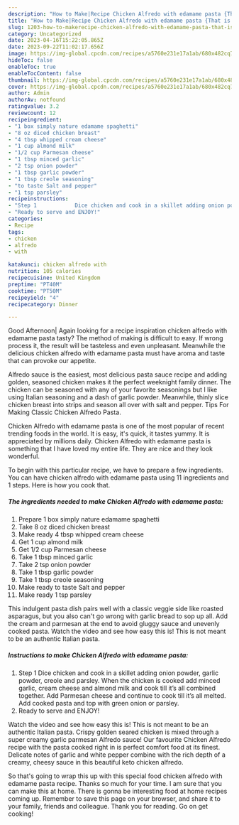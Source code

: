 ```yaml
---
description: "How to Make|Recipe Chicken Alfredo with edamame pasta {That is Delicious"
title: "How to Make|Recipe Chicken Alfredo with edamame pasta {That is Delicious"
slug: 1203-how-to-makerecipe-chicken-alfredo-with-edamame-pasta-that-is-delicious
category: Uncategorized
date: 2023-04-16T15:22:05.865Z
date: 2023-09-22T11:02:17.656Z
image: https://img-global.cpcdn.com/recipes/a5760e231e17a1ab/680x482cq70/chicken-alfredo-with-edamame-pasta-recipe-main-photo.jpg
hideToc: false
enableToc: true
enableTocContent: false
thumbnail: https://img-global.cpcdn.com/recipes/a5760e231e17a1ab/680x482cq70/chicken-alfredo-with-edamame-pasta-recipe-main-photo.jpg
cover: https://img-global.cpcdn.com/recipes/a5760e231e17a1ab/680x482cq70/chicken-alfredo-with-edamame-pasta-recipe-main-photo.jpg
author: Admin
authorAv: notfound
ratingvalue: 3.2
reviewcount: 12
recipeingredient:
- "1 box simply nature edamame spaghetti"
- "8 oz diced chicken breast"
- "4 tbsp whipped cream cheese"
- "1 cup almond milk"
- "1/2 cup Parmesan cheese"
- "1 tbsp minced garlic"
- "2 tsp onion powder"
- "1 tbsp garlic powder"
- "1 tbsp creole seasoning"
- "to taste Salt and pepper"
- "1 tsp parsley"
recipeinstructions:
- "Step 1            Dice chicken and cook in a skillet adding onion powder, garlic powder, creole and parsley. When the chicken is cooked add minced garlic, cream cheese and almond milk and cook till it’s all combined together. Add Parmesan cheese and continue to cook till it’s all melted. Add cooked pasta and top with green onion or parsley."
- "Ready to serve and ENJOY!"
categories:
- Recipe
tags:
- chicken
- alfredo
- with

katakunci: chicken alfredo with 
nutrition: 105 calories
recipecuisine: United Kingdom
preptime: "PT40M"
cooktime: "PT50M"
recipeyield: "4"
recipecategory: Dinner

---
```



Good Afternoon| Again looking for a recipe inspiration chicken alfredo with edamame pasta tasty? The method of making is difficult to easy. If wrong process it, the result will be tasteless and even unpleasant. Meanwhile the delicious chicken alfredo with edamame pasta must have aroma and taste that can provoke our appetite.





Alfredo sauce is the easiest, most delicious pasta sauce recipe and adding golden, seasoned chicken makes it the perfect weeknight family dinner. The chicken can be seasoned with any of your favorite seasonings but I like using Italian seasoning and a dash of garlic powder. Meanwhile, thinly slice chicken breast into strips and season all over with salt and pepper. Tips For Making Classic Chicken Alfredo Pasta.

Chicken Alfredo with edamame pasta is one of the most popular of recent trending foods in the world. It is easy, it's quick, it tastes yummy. It is appreciated by millions daily. Chicken Alfredo with edamame pasta is something that I have loved my entire life. They are nice and they look wonderful.


To begin with this particular recipe, we have to prepare a few ingredients. You can have chicken alfredo with edamame pasta using 11 ingredients and 1 steps. Here is how you cook that.

<!--inarticleads1-->

##### The ingredients needed to make Chicken Alfredo with edamame pasta:

1. Prepare 1 box simply nature edamame spaghetti
1. Take 8 oz diced chicken breast
1. Make ready 4 tbsp whipped cream cheese
1. Get 1 cup almond milk
1. Get 1/2 cup Parmesan cheese
1. Take 1 tbsp minced garlic
1. Take 2 tsp onion powder
1. Take 1 tbsp garlic powder
1. Take 1 tbsp creole seasoning
1. Make ready to taste Salt and pepper
1. Make ready 1 tsp parsley


This indulgent pasta dish pairs well with a classic veggie side like roasted asparagus, but you also can&#39;t go wrong with garlic bread to sop up all. Add the cream and parmesan at the end to avoid gluggy sauce and unevenly cooked pasta. Watch the video and see how easy this is! This is not meant to be an authentic Italian pasta. 

<!--inarticleads2-->

##### Instructions to make Chicken Alfredo with edamame pasta:

1. Step 1            Dice chicken and cook in a skillet adding onion powder, garlic powder, creole and parsley. When the chicken is cooked add minced garlic, cream cheese and almond milk and cook till it’s all combined together. Add Parmesan cheese and continue to cook till it’s all melted. Add cooked pasta and top with green onion or parsley.
1. Ready to serve and ENJOY!

Watch the video and see how easy this is! This is not meant to be an authentic Italian pasta. Crispy golden seared chicken is mixed through a super creamy garlic parmesan Alfredo sauce! Our favourite Chicken Alfredo recipe with the pasta cooked right in is perfect comfort food at its finest. Delicate notes of garlic and white pepper combine with the rich depth of a creamy, cheesy sauce in this beautiful keto chicken alfredo. 

So that's going to wrap this up with this special food chicken alfredo with edamame pasta recipe. Thanks so much for your time. I am sure that you can make this at home. There is gonna be interesting food at home recipes coming up. Remember to save this page on your browser, and share it to your family, friends and colleague. Thank you for reading. Go on get cooking!
